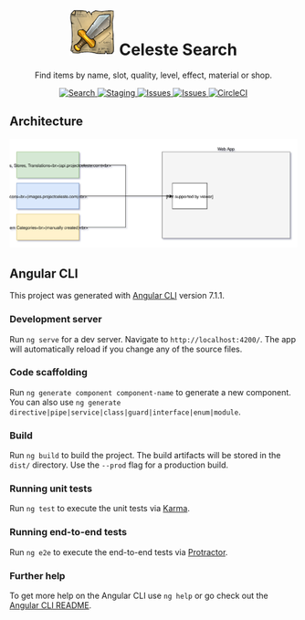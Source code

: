 <h1 align="center">
  <img alt="Logo" src="assets/logo.png" height="80">
  Celeste Search
</h1>

<p align="center">
 Find items by name, slot, quality, level, effect, material or shop.
</p>

<p align="center">
  <a href="https://search.projectceleste.com">
    <img alt="Search" src="https://flat.badgen.net/badge//Search?icon=chrome">
  </a>
  <a href="https://celeste-search.netlify.com/">
    <img alt="Staging" src="https://flat.badgen.net/badge//staging/cyan?icon=chrome">
  </a>
  <a href="https://github.com/n4bb12/celeste-search/issues/new">
    <img alt="Issues" src="https://flat.badgen.net/badge/github/create issue/pink?icon=github">
  </a>
  <a href="https://app.netlify.com/sites/celeste-search/deploys">
    <img alt="Issues" src="https://flat.badgen.net/badge/netlify/deploys/?icon=terminal&color=00ad9e">
  </a>
  <a href="https://circleci.com/gh/n4bb12/workflows/celeste-search">
    <img alt="CircleCI" src="https://flat.badgen.net/circleci/github/n4bb12/celeste-search?icon=circleci">
  </a>
</p>

## Architecture

![Architecture](docs/architecture.svg)

## Angular CLI

This project was generated with [Angular CLI](https://github.com/angular/angular-cli) version 7.1.1.

### Development server

Run `ng serve` for a dev server. Navigate to `http://localhost:4200/`. The app will automatically reload if you change any of the source files.

### Code scaffolding

Run `ng generate component component-name` to generate a new component. You can also use `ng generate directive|pipe|service|class|guard|interface|enum|module`.

### Build

Run `ng build` to build the project. The build artifacts will be stored in the `dist/` directory. Use the `--prod` flag for a production build.

### Running unit tests

Run `ng test` to execute the unit tests via [Karma](https://karma-runner.github.io).

### Running end-to-end tests

Run `ng e2e` to execute the end-to-end tests via [Protractor](http://www.protractortest.org/).

### Further help

To get more help on the Angular CLI use `ng help` or go check out the [Angular CLI README](https://github.com/angular/angular-cli/blob/master/README.md).
